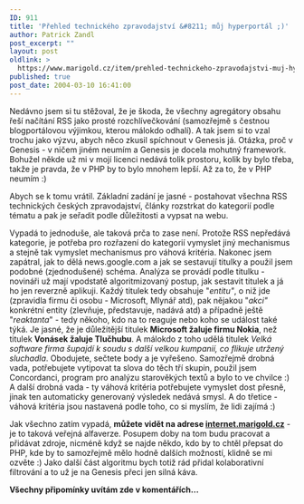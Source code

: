 ```yaml
---
ID: 911
title: 'Přehled technického zpravodajství &#8211; můj hyperportál ;)'
author: Patrick Zandl
post_excerpt: ""
layout: post
oldlink: >
  https://www.marigold.cz/item/prehled-technickeho-zpravodajstvi-muj-hyperportal
published: true
post_date: 2004-03-10 16:41:00
---
```

<p>
Nedávno jsem si tu stěžoval, že je škoda, že všechny agregátory obsahu řeší načítání RSS jako prosté rozchlívečkování (samozřejmě s čestnou blogportálovou výjimkou, kterou málokdo odhalí). A tak jsem si to vzal trochu jako výzvu, abych něco zkusil spíchnout v Genesis já. Otázka, proč v Genesis - v ničem jiném neumím a Genesis je docela mohutný framework. Bohužel někde už mi v mojí licenci nedává tolik prostoru, kolik by bylo třeba, takže je pravda, že v PHP by to bylo mnohem lepší. Až za to, že v PHP neumím :)</p>

<p>
Abych se k tomu vrátil. Základní zadání je jasné - postahovat všechna RSS technických českých zpravodajství, články rozstrkat do kategorií podle tématu a pak je seřadit podle důležitosti a vypsat na webu. </p>

<p>
Vypadá to jednoduše, ale taková prča to zase není. Protože RSS nepředává kategorie, je potřeba pro rozřazení do kategorií vymyslet jiný mechanismus a stejně tak vymyslet mechanismus pro váhová kritéria. Nakonec jsem zapátral, jak to dělá news.google.com a jak se sestavují titulky a použil jsem podobné (zjednodušené) schéma. Analýza se provádí podle titulku - novináři už mají vpodstatě algoritmizovaný postup, jak sestavit titulek a já ho jen reverzně aplikuji. Každý titulek tedy obsahuje "<EM>entitu"</EM>, o niž jde (zpravidla firmu či osobu - Microsoft, Mlynář atd), pak nějakou "<EM>akci"</EM> konkrétní entity (zlevňuje, představuje, nadává atd) a případně ještě "<EM>reaktanta</EM>" - tedy někoho, kdo na to reaguje nebo koho se událost také týká. Je jasné, že je důležitější titulek <STRONG>Microsoft žaluje firmu Nokia</STRONG>, než titulek <STRONG>Vonásek žaluje Tlučhubu</STRONG>. A málokdo&#160;z toho udělá titulek&#160;<EM>Velká software firma šupajdí k soudu s další velkou kumpanií, co&#160;flikuje&#160;utržený sluchadla</EM>. Obodujete, sečtete body a je vyřešeno. Samozřejmě drobná vada, potřebujete vytipovat ta slova do těch tří skupin, použil jsem Concordanci, program pro analýzu starověkých textů a bylo to ve chvilce :) A další drobná vada - ty váhová kritéria potřebujete vymyslet dost přesně, jinak ten automaticky generovaný výsledek nedává smysl. A do třetice - váhová kritéria jsou nastavená podle toho, co si myslím, že lidi zajímá :)</p>

<p>
Jak všechno zatím vypadá, <STRONG>můžete vidět na adrese </STRONG><A href="http://internet.marigold.cz/"><STRONG>internet.marigold.cz</STRONG></A> - je to taková veřejná alfaverze. Posupem doby na tom budu pracovat&#160;a přidávat zdroje, nicméně když se najde někdo, kdo by to chtěl přepsat do PHP, kde by to samozřejmě mělo hodně dalších možností, klidně se mi ozvěte :) Jako další část algoritmu bych totiž rád přidal kolaborativní filtrování a to už je na Genesis přeci jen silná káva. </p>

<p>
<STRONG>Všechny připomínky uvítám zde v komentářích...</STRONG></p>
